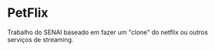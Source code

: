 # PetFlix
Trabalho do SENAI baseado em fazer um "clone" do netflix ou outros serviços de streaming.
